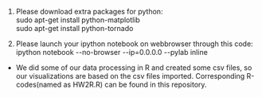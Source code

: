 1. Please download extra packages for python:  
   sudo apt-get install python-matplotlib  
   sudo apt-get install python-tornado   
   
2. Please launch your ipython notebook on webbrowser through this code:  
   ipython notebook --no-browser --ip=0.0.0.0 --pylab inline  
   
* We did some of our data processing in R and created some csv files, so our visualizations are based on the csv files imported. Corresponding R-codes(named as HW2R.R) can be found in this repository.
